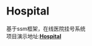 # Hospital
基于ssm框架，在线医院挂号系统<br>
项目演示地址:<strong><a href="http://118.89.50.153/Hospital">Hospital</a></strong>

